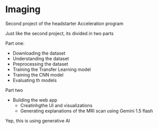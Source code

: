 # Imaging

Second project of the headstarter Acceleration program

Just like the second project, its divided in two parts

Part one:
- Downloading the dataset
- Understanding the dataset
- Preprocessing the dataset
- Training the Transfer Learning model
- Training the CNN model
- Evaluating th models

Part two
- Building the web app
    - Creatinhgthe UI and visualizations
    - Generating explanations of the MRI scan using Gemini 1.5 flash

Yep, this is using generative AI

